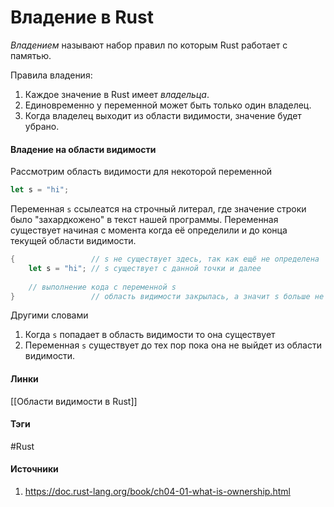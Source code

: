 # Владение в Rust
*Владением* называют набор правил по которым Rust работает с памятью.

Правила владения:
1. Каждое значение в Rust имеет *владельца*.
2. Единовременно у переменной может быть только один владелец.
3. Когда владелец выходит из области видимости, значение будет убрано.

#### Владение на области видимости
Рассмотрим область видимости для некоторой переменной
```rust
let s = "hi";
```
Переменная `s` ссылеатся на строчный литерал, где значение строки было "захардкожено" в текст нашей программы. Переменная существует начиная с момента когда её определили и до конца текущей области видимости.
```rust
{                 // s не существует здесь, так как ещё не определена
	let s = "hi"; // s существует с данной точки и далее
	
	// выполнение кода с переменной s
}                 // область видимости закрылась, а значит s больше не существует
```
Другими словами
1. Когда `s` попадает в область видимости то она существует
2. Переменная `s` существует до тех пор пока она не выйдет из области видимости.
#### Линки
 [[Области видимости в Rust]]
#### Тэги
 #Rust 
#### Источники
1. https://doc.rust-lang.org/book/ch04-01-what-is-ownership.html